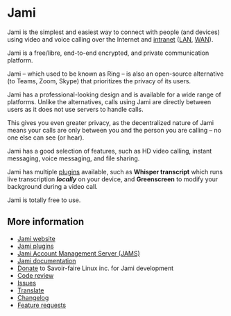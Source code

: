 # Jami

Jami is the simplest and easiest way to connect with people (and devices) using video and voice calling over the Internet and [intranet](https://en.wikipedia.org/wiki/Intranet) ([LAN](https://en.wikipedia.org/wiki/Local_area_network), [WAN](https://en.wikipedia.org/wiki/Wide_area_network)).

Jami is a free/libre, end-to-end encrypted, and private communication platform.

Jami – which used to be known as Ring – is also an open-source alternative (to Teams, Zoom, Skype) that prioritizes the privacy of its users.

Jami has a professional-looking design and is available for a wide range of platforms. Unlike the alternatives, calls using Jami are directly between users as it does not use servers to handle calls.

This gives you even greater privacy, as the decentralized nature of Jami means your calls are only between you and the person you are calling – no one else can see (or hear).

Jami has a good selection of features, such as HD video calling, instant messaging, voice messaging, and file sharing.

Jami has multiple [plugins](https://jami.net/plugins/) available, such as **Whisper transcript** which runs live transcription _**locally**_ on your device, and **Greenscreen** to modify your background during a video call.

Jami is totally free to use.

## More information

* [Jami website](https://jami.net/)
* [Jami plugins](https://jami.net/plugins/)
* [Jami Account Management Server (JAMS)](https://jami.biz/)
* [Jami documentation](https://docs.jami.net/)
* [Donate](https://www.paypal.com/donate?hosted_button_id=MGUDJLQZ4TP5W) to Savoir-faire Linux inc. for Jami development
* [Code review](https://review.jami.net/q/status:open)
* [Issues](https://git.jami.net/groups/savoirfairelinux/-/issues/?sort=updated_desc&state=opened&first_page_size=20)
* [Translate](https://explore.transifex.com/savoirfairelinux/)
* [Changelog](https://git.jami.net/savoirfairelinux/jami-client-qt/-/wikis/Changelog)
* [Feature requests](https://docs.jami.net/developer/feature-requests.html)
